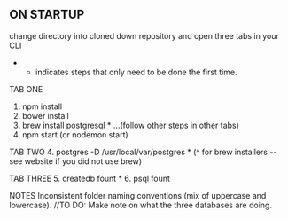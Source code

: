 ## ON STARTUP ##
change directory into cloned down repository and open three tabs in your CLI
* - indicates steps that only need to be done the first time.

TAB ONE 
1. npm install
2. bower install
3. brew install postgresql *
...(follow other steps in other tabs)
7. npm start (or nodemon start)

TAB TWO
4. postgres -D /usr/local/var/postgres *
   (^ for brew installers -- see website if you did not use brew)

TAB THREE
5. createdb fount *
6. psql fount

NOTES
Inconsistent folder naming conventions (mix of uppercase and lowercase).
//TO DO: Make note on what the three databases are doing.